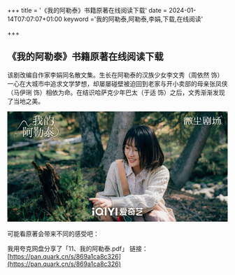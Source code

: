 +++
title = '《我的阿勒泰》书籍原著在线阅读下载'
date = 2024-01-14T07:07:07+01:00
keyword ='我的阿勒泰,阿勒泰,李娟,下载,在线阅读'

+++
## 《我的阿勒泰》书籍原著在线阅读下载

该剧改编自作家李娟同名散文集。生长在阿勒泰的汉族少女李文秀（周依然 饰）一心在大城市中追求文学梦想，却屡屡碰壁被迫回到老家与开小卖部的母亲张凤侠（马伊琍 饰）相依为命。在结识哈萨克少年巴太（于适 饰）之后，文秀渐渐发现了当地之美。

![我的阿勒泰](https://raw.githubusercontent.com/9527y/growth_life_blog/master/uPic/%E6%88%91%E7%9A%84%E9%98%BF%E5%8B%92%E6%B3%B0.jpeg)



可能看原著会带来不同的感受吧：

我用夸克网盘分享了「11、我的阿勒泰.pdf」
链接：[https://pan.quark.cn/s/869a1ca8c326](https://pan.quark.cn/s/869a1ca8c326)
